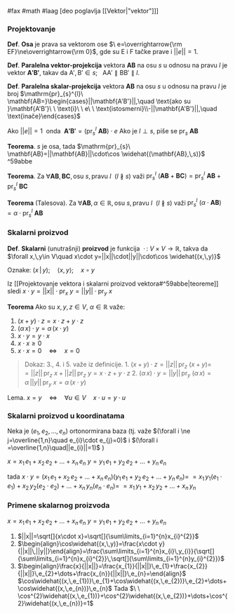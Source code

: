 #fax #math #laag [deo poglavlja [[Vektor|"vektor"]]]

### Projektovanje
**Def**. **Osa** je prava sa vektorom ose $\ e=\overrightarrow{\rm EF}\ne\overrightarrow{\rm 0}$, gde su $\mathrm{E}$ i $\mathrm{F}$ tačke prave i $||e||=1$.

**Def**. **Paralelna vektor-projekcija** vektora $\mathbf{AB}$ na osu $s$ u odnosu na pravu $l$ je vektor $\mathbf{A'B'}$, takav da $\mathrm{A',\,B'}\in s;\ \ \ \mathrm{AA'} \parallel \mathrm{BB'}\parallel l.$

**Def**. **Paralelna skalar-projekcija** vektora $\mathbf{AB}$ na osu $s$ u odnosu na pravu $l$ je broj $\mathrm{pr}_{s}^{l}\ \mathbf{AB=}\begin{cases}||\mathbf{A'B'}||,\quad \text{ako su }\mathbf{A'B'}\ \  \text{i}\ \ e\ \ \text{istosmerni}\\-||\mathbf{A'B'}||,\quad \text{inače}\end{cases}$

Ako $||e||=1\:$ onda $\:\mathbf{A'B'}=\left(\mathrm{pr}_{s}^{l}\ \mathbf{AB}\right)\cdot e$ 
Ako je $l\perp s$, piše se $\mathrm{pr}_{s}\ \mathbf{AB}$

**Teorema**. $s$ je osa, tada $\mathrm{pr}_{s}\ \mathbf{AB}=||\mathbf{AB}||\cdot\cos \widehat{(\mathbf{AB},\,s)}$ ^59abbe

**Teorema**. Za $\forall \mathbf{AB},\,\mathbf{BC},\,\text{osu } s, \text{pravu }l\ \  (l\nparallel s)$ važi $\mathrm{pr}_{s}^{l}\ (\mathbf{AB}+\mathbf{BC})=\mathrm{pr}_{s}^{l}\ \mathbf{AB}+\mathrm{pr}_{s}^{l}\ \mathbf{BC}$

**Teorema** (Talesova). Za $\forall \mathbf{AB},\,\alpha\in\mathbb{R},\,\text{osu } s, \text{pravu }l\ \  (l\nparallel s)$ važi $\mathrm{pr}_{s}^{l}\ (\alpha\cdot\mathbf{AB})=\alpha\cdot\mathrm{pr}_{s}^{l}\ \mathbf{AB}$

### Skalarni proizvod

**Def**. **Skalarni** (unutrašnji) **proizvod** je funkcija$\ \ \cdot\,:\ V\times V\to\mathbb{R}$, takva da $\forall x,\,y\in V\quad x\cdot y=||x||\cdot||y||\cdot\cos \widehat{(x,\,y)}$

Oznake: $(x\,|\,y);\quad\langle x,\,y\rangle;\quad x\circ y$

Iz [[Projektovanje vektora i skalarni proizvod vektora#^59abbe|teoreme]] sledi $x\cdot y=||x||\cdot \mathrm{pr}_{x}\ y=||y||\cdot\mathrm{pr}_{y}\ x$

**Teorema** Ako su $x,\,y,\,z\in V,\ \alpha\in\mathbb{R}$ važe:
1. $(x+y)\cdot z=x\cdot z+y\cdot z$
2. $(\alpha\,x)\cdot y=\alpha\,(x\cdot y)$
3. $x\cdot y=y\cdot x$
4. $x\cdot x\geqslant0$
5. $x\cdot x=0\quad\Leftrightarrow\quad x=0$

> Dokaz: 3., 4. i 5. važe iz definicije.
> 1\. $(x+y)\cdot z=||z||\,\mathrm{pr}_{z}\ (x+y)=$ $=||z||\,\mathrm{pr}_{z}\ x+||z||\,\mathrm{pr}_{z}\ y=x\cdot z+y\cdot z$
> 2\. $(\alpha\,x)\cdot y=||y||\,\mathrm{pr}_{y}\ (\alpha\,x)=\alpha\,||y||\,\mathrm{pr}_{y}\ x=\alpha\,(x\cdot y)$

Lema. $x=y\quad\Leftrightarrow\quad\forall u \in V\quad x\cdot u=y\cdot u$

### Skalarni proizvod u koordinatama
Neka je $(e_{1},\,e_{2},\,\dots,\,e_{n})$ ortonormirana baza
$\Big($tj. važe $(\forall i \ne j=\overline{1,n}\quad e_{i}\cdot e_{j}=0)$ i $(\forall i =\overline{1,n}\quad||e_{i}||=1)$ $\Big)$

$x = x_{1}\,e_{1}+x_{2}\,e_{2}+\dots+x_{n}\,e_{n}$
$y = y_{1}\,e_{1}+y_{2}\,e_{2}+\dots+y_{n}\,e_{n}$

tada $x\cdot y =(x_{1}\,e_{1}+x_{2}\,e_{2}+\dots+x_{n}\,e_{n})(y_{1}\,e_{1}+y_{2}\,e_{2}+\dots+y_{n}\,e_{n})=$
$=x_{1}\,y_{1}(e_{1}\cdot e_{1})+x_{2}\,y_{2}(e_{2}\cdot e_{2})+\dots+x_{n}\,y_{n}(e_{n}\cdot e_{n})=$
$=x_{1}\,y_{1}+x_{2}\,y_{2}+\dots+x_{n}\,y_{n}$


### Primene skalarnog proizvoda
$x = x_{1}\,e_{1}+x_{2}\,e_{2}+\dots+x_{n}\,e_{n}$
$y = y_{1}\,e_{1}+y_{2}\,e_{2}+\dots+y_{n}\,e_{n}$

1. $||x||=\sqrt[]{x\cdot x}=\sqrt[]{\sum\limits_{i=1}^{n}x_{i}^{2}}$
2. $\begin{align}\cos\widehat{(x,\,y)}=\frac{x\cdot y}{||x||\,||y||}\end{align}=\frac{\sum\limits_{i=1}^{n}x_{i}\,y_{i}}{\sqrt[]{\sum\limits_{i=1}^{n}x_{i}^{2}}\,\sqrt[]{\sum\limits_{i=1}^{n}y_{i}^{2}}}$
3. $\begin{align}\frac{x}{||x||}=\frac{x_{1}}{||x||}\,e_{1}+\frac{x_{2}}{||x||}\,e_{2}+\dots+\frac{x_{n}}{||x||}\,e_{n}=\end{align}$
   $\cos\widehat{(x,\,e_{1})}\,e_{1}+\cos\widehat{(x,\,e_{2})}\,e_{2}+\dots+\cos\widehat{(x,\,e_{n})}\,e_{n}$
   Tada $\ \ \cos^{2}\widehat{(x,\,e_{1})}+\cos^{2}\widehat{(x,\,e_{2})}+\dots+\cos^{2}\widehat{(x,\,e_{n})}=1$
